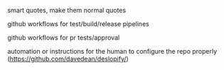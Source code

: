 smart quotes, make them normal quotes

github workflows for test/build/release pipelines

github workflows for pr tests/approval 

automation or instructions for the human to configure the repo properly (https://github.com/davedean/deslopify/)

